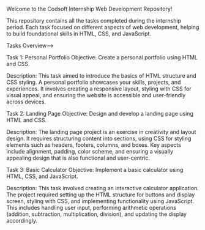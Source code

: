 Welcome to the Codsoft Internship Web Development Repository!

This repository contains all the tasks completed during the internship period. Each task focused on different aspects of web development, helping to build foundational skills in HTML, CSS, and JavaScript.

Tasks Overview-->

Task 1: Personal Portfolio
Objective: Create a personal portfolio using HTML and CSS.

Description: This task aimed to introduce the basics of HTML structure and CSS styling. A personal portfolio showcases your skills, projects, and experiences. It involves creating a responsive layout, styling with CSS for visual appeal, and ensuring the website is accessible and user-friendly across devices.

Task 2: Landing Page
Objective: Design and develop a landing page using HTML and CSS.

Description: The landing page project is an exercise in creativity and layout design. It requires structuring content into sections, using CSS for styling elements such as headers, footers, columns, and boxes. Key aspects include alignment, padding, color scheme, and ensuring a visually appealing design that is also functional and user-centric.

Task 3: Basic Calculator
Objective: Implement a basic calculator using HTML, CSS, and JavaScript.

Description: This task involved creating an interactive calculator application. The project required setting up the HTML structure for buttons and display screen, styling with CSS, and implementing functionality using JavaScript. This includes handling user input, performing arithmetic operations (addition, subtraction, multiplication, division), and updating the display accordingly.
